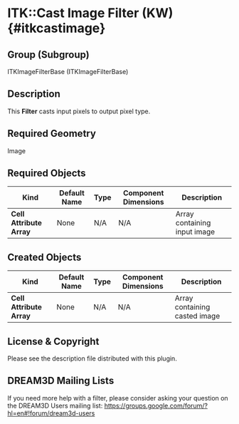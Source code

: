 ITK::Cast Image Filter (KW) {#itkcastimage}
=============

## Group (Subgroup) ##
ITKImageFilterBase (ITKImageFilterBase)

## Description ##
This **Filter** casts input pixels to output pixel type. 

## Required Geometry ##
Image

## Required Objects ##

| Kind | Default Name | Type | Component Dimensions | Description |
|------|--------------|------|----------------------|-------------|
| **Cell Attribute Array** | None | N/A | N/A  | Array containing input image

## Created Objects ##

| Kind | Default Name | Type | Component Dimensions | Description |
|------|--------------|------|----------------------|-------------|
| **Cell Attribute Array** | None | N/A | N/A  | Array containing casted image

## License & Copyright ##

Please see the description file distributed with this plugin.

## DREAM3D Mailing Lists ##

If you need more help with a filter, please consider asking your question on the DREAM3D Users mailing list:
https://groups.google.com/forum/?hl=en#!forum/dream3d-users
